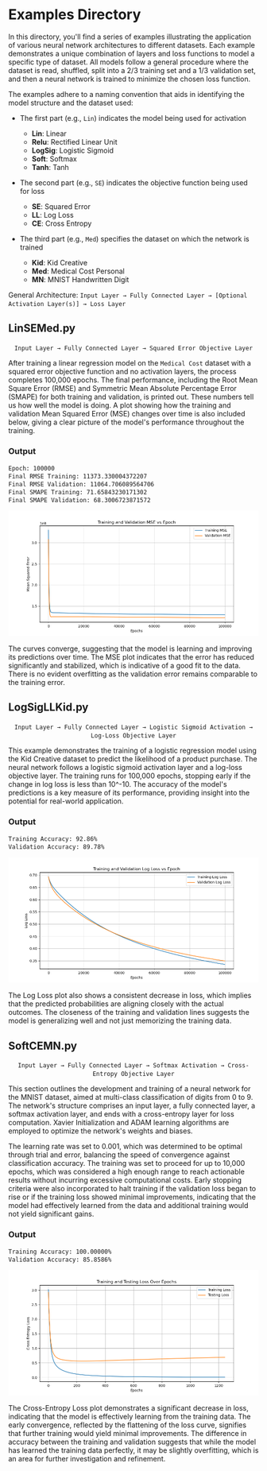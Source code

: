 # Examples Directory

In this directory, you'll find a series of examples illustrating the application of various neural network architectures to different datasets. Each example demonstrates a unique combination of layers and loss functions to model a specific type of dataset. All models follow a general procedure where the dataset is read, shuffled, split into a 2/3 training set and a 1/3 validation set, and then a neural network is trained to minimize the chosen loss function.

The examples adhere to a naming convention that aids in identifying the model structure and the dataset used:
- The first part (e.g., `Lin`) indicates the model being used for activation
    -   **Lin**: Linear
    -   **Relu**: Rectified Linear Unit
    -   **LogSig**: Logistic Sigmoid
    -   **Soft**: Softmax
    -   **Tanh**: Tanh
 
- The second part (e.g., `SE`) indicates the objective function being used for loss
    -   **SE**: Squared Error
    -   **LL**: Log Loss
    -   **CE**: Cross Entropy

- The third part (e.g., `Med`) specifies the dataset on which the network is trained
    -   **Kid**: Kid Creative
    -   **Med**: Medical Cost Personal
    -   **MN**: MNIST Handwritten Digit

General Architecture: ``Input Layer → Fully Connected Layer → [Optional Activation Layer(s)] → Loss Layer``

## LinSEMed.py
<p align="center">
<code>Input Layer → Fully Connected Layer → Squared Error Objective Layer</code>
</p>

After training a linear regression model on the `Medical Cost` dataset with a squared error objective function and no activation layers, the process completes 100,000 epochs. The final performance, including the Root Mean Square Error (RMSE) and Symmetric Mean Absolute Percentage Error (SMAPE) for both training and validation, is printed out. These numbers tell us how well the model is doing. A plot showing how the training and validation Mean Squared Error (MSE) changes over time is also included below, giving a clear picture of the model's performance throughout the training.

### Output
```plaintext
Epoch: 100000
Final RMSE Training: 11373.330004372207
Final RMSE Validation: 11064.706089564706
Final SMAPE Training: 71.65843230171302
Final SMAPE Validation: 68.3006723871572
```
<p align="center">
  <img src="../img/LinSEMed_1.png" alt="Training and Validation MSE Plot">
</p>

The curves converge, suggesting that the model is learning and improving its predictions over time. The MSE plot indicates that the error has reduced significantly and stabilized, which is indicative of a good fit to the data. There is no evident overfitting as the validation error remains comparable to the training error.


## LogSigLLKid.py

<p align="center">
<code>Input Layer → Fully Connected Layer → Logistic Sigmoid Activation → Log-Loss Objective Layer</code>
</p>

This example demonstrates the training of a logistic regression model using the Kid Creative dataset to predict the likelihood of a product purchase. The neural network follows a logistic sigmoid activation layer and a log-loss objective layer. The training runs for 100,000 epochs, stopping early if the change in log loss is less than 10^-10. The accuracy of the model's predictions is a key measure of its performance, providing insight into the potential for real-world application.


### Output
```plaintext
Training Accuracy: 92.86%
Validation Accuracy: 89.78%
```
<p align="center">
  <img src="../img/LogSigLLKid_1.png" alt="Training and Validation LogLoss Plot">
</p>

The Log Loss plot also shows a consistent decrease in loss, which implies that the predicted probabilities are aligning closely with the actual outcomes. The closeness of the training and validation lines suggests the model is generalizing well and not just memorizing the training data.


## SoftCEMN.py

<p align="center">
<code>Input Layer → Fully Connected Layer → Softmax Activation → Cross-Entropy Objective Layer</code>
</p>

This section outlines the development and training of a neural network for the MNIST dataset,
aimed at multi-class classification of digits from 0 to 9. The network's structure comprises an input layer, a fully
connected layer, a softmax activation layer, and ends with a cross-entropy layer for loss computation.
Xavier Initialization and ADAM learning algorithms are employed to optimize the network's weights and 
biases.

The learning rate was set to 0.001, which was determined
to be optimal through trial and error, balancing the speed of convergence against classification accuracy.
The training was set to proceed for up to 10,000 epochs, which was considered a high enough range to
reach actionable results without incurring excessive computational costs. Early stopping criteria
were also incorporated to halt training if the validation loss began to rise or if the training
loss showed minimal improvements, indicating that the model had effectively learned from the data
and additional training would not yield significant gains.

### Output
```plaintext
Training Accuracy: 100.00000%
Validation Accuracy: 85.8586%
```
<p align="center">
  <img src="../img/SoftCEMN_1.png" alt="Training and Validation CrossEntropy Plot">
</p>

The Cross-Entropy Loss plot demonstrates a significant decrease in loss, indicating that the model is effectively learning from the training data. The early convergence, reflected by the flattening of the loss curve, signifies that further training would yield minimal improvements. The difference in accuracy between the training and validation suggests that while the model has learned the training data perfectly, it may be slightly overfitting, which is an area for further investigation and refinement.
